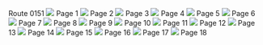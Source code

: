 Route 0151
![](file1.png) 
Page 1
![](file2.png) 
Page 2
![](file3.png) 
Page 3
![](file4.png) 
Page 4
![](file5.png) 
Page 5
![](file6.png) 
Page 6
![](file7.png) 
Page 7
![](file8.png) 
Page 8
![](file9.png) 
Page 9
![](file10.png) 
Page 10
![](file11.png) 
Page 11
![](file12.png) 
Page 12
![](file13.png) 
Page 13
![](file14.png) 
Page 14
![](file15.png) 
Page 15
![](file16.png) 
Page 16
![](file17.png) 
Page 17
![](file18.png) 
Page 18
